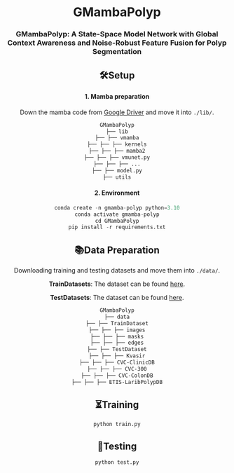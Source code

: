 <div align="center">
<h1>GMambaPolyp</h1>
<h3>GMambaPolyp:  A State-Space Model Network with Global Context Awareness and Noise-Robust Feature Fusion for Polyp Segmentation</h3>

## 🛠Setup

#### 1. Mamba preparation

Down the mamba code from [Google Driver](https://drive.google.com/drive/folders/1BYnSyR3Ck1qJt0xZv02UaPnQiBOh_mLL?usp=drive_link) and move it into `./lib/`.

```html
GMambaPolyp
├── lib
├── ├── vmamba
├── ├── ├── kernels
├── ├── ├── mamba2
├── ├── ├── vmunet.py
├── ├── ├── ...
├── ├── model.py
├── utils
```

#### 2. Environment

```python
conda create -n gmamba-polyp python=3.10
conda activate gmamba-polyp
cd GMambaPolyp
pip install -r requirements.txt
```

## 📚Data Preparation

Downloading training and testing datasets and move them into `./data/`.

**TrainDatasets**: The dataset can be found [here](https://drive.google.com/drive/folders/1NVEDXDeIvKHw55dOnL6CbbbsiWrg41FH?usp=drive_link).

**TestDatasets**: The dataset can be found [here](https://drive.google.com/drive/folders/12i58jDzDGE8MiQ-QxPxiltbX8GkzwaG4?usp=drive_link).

```html
GMambaPolyp
├── data
├── ├── TrainDataset
├── ├── ├── images
├── ├── ├── masks
├── ├── ├── edges
├── ├── TestDataset
├── ├── ├── Kvasir
├── ├── ├── CVC-ClinicDB
├── ├── ├── CVC-300
├── ├── ├── CVC-ColonDB
├── ├── ├── ETIS-LaribPolypDB
```

## ⏳Training

```python
python train.py
```

## 🔖Testing

```python
python test.py
```





